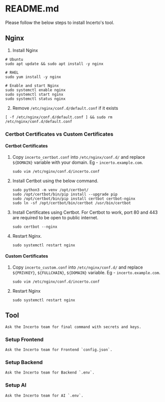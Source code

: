 # README.md

Please follow the below steps to install Incerto's tool.

## Nginx

1. Install Nginx
```
# Ubuntu
sudo apt update && sudo apt install -y nginx

# RHEL
sudo yum install -y nginx

# Enable and start Nginx
sudo systemctl enable nginx
sudo systemctl start nginx
sudo systemctl status nginx
```

2. Remove `/etc/nginx/conf.d/default.conf` if it exists
```
[ -f /etc/nginx/conf.d/default.conf ] && sudo rm /etc/nginx/conf.d/default.conf
```

### Certbot Certificates vs Custom Certificates

#### Certbot Certificates

1. Copy `incerto_certbot.conf` into `/etc/nginx/conf.d/` and replace `${DOMAIN}` variable with your domain. Eg - `incerto.example.com`.
    ```
    sudo vim /etc/nginx/conf.d/incerto.conf
    ```

2. Install Certbot using the below command.
    ```
    sudo python3 -m venv /opt/certbot/
    sudo /opt/certbot/bin/pip install --upgrade pip
    sudo /opt/certbot/bin/pip install certbot certbot-nginx
    sudo ln -sf /opt/certbot/bin/certbot /usr/bin/certbot
    ```

3. Install Certificates using Certbot. For Certbot to work, port 80 and 443 are required to be open to public internet.
    ```
    sudo certbot --nginx
    ```

4. Restart Nginx.
    ```
    sudo systemctl restart nginx
    ```

#### Custom Certificates

1. Copy `incerto_custom.conf` into `/etc/nginx/conf.d/` and replace `${PRIVKEY}`, `${FULLCHAIN}`, `${DOMAIN}` variable. Eg - `incerto.example.com`.
    ```
    sudo vim /etc/nginx/conf.d/incerto.conf
    ```

2. Restart Nginx
    ```
    sudo systemctl restart nginx
    ```

## Tool

```
Ask the Incerto team for final command with secrets and keys.
```

### Setup Frontend 

```
Ask the Incerto team for Frontend `config.json`.
```

### Setup Backend

```
Ask the Incerto team for Backend `.env`.
```

### Setup AI

```
Ask the Incerto team for AI `.env`.
```
